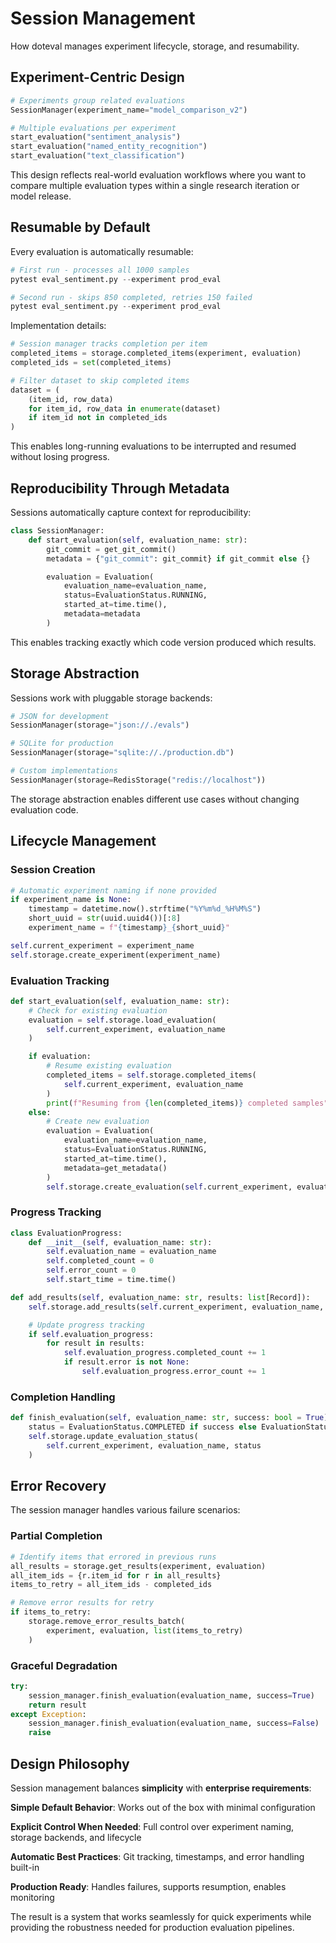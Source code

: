 # Session Management

How doteval manages experiment lifecycle, storage, and resumability.

## Experiment-Centric Design

```python
# Experiments group related evaluations
SessionManager(experiment_name="model_comparison_v2")

# Multiple evaluations per experiment
start_evaluation("sentiment_analysis")
start_evaluation("named_entity_recognition")
start_evaluation("text_classification")
```

This design reflects real-world evaluation workflows where you want to compare multiple evaluation types within a single research iteration or model release.

## Resumable by Default

Every evaluation is automatically resumable:

```python
# First run - processes all 1000 samples
pytest eval_sentiment.py --experiment prod_eval

# Second run - skips 850 completed, retries 150 failed
pytest eval_sentiment.py --experiment prod_eval
```

Implementation details:

```python
# Session manager tracks completion per item
completed_items = storage.completed_items(experiment, evaluation)
completed_ids = set(completed_items)

# Filter dataset to skip completed items
dataset = (
    (item_id, row_data)
    for item_id, row_data in enumerate(dataset)
    if item_id not in completed_ids
)
```

This enables long-running evaluations to be interrupted and resumed without losing progress.

## Reproducibility Through Metadata

Sessions automatically capture context for reproducibility:

```python
class SessionManager:
    def start_evaluation(self, evaluation_name: str):
        git_commit = get_git_commit()
        metadata = {"git_commit": git_commit} if git_commit else {}

        evaluation = Evaluation(
            evaluation_name=evaluation_name,
            status=EvaluationStatus.RUNNING,
            started_at=time.time(),
            metadata=metadata
        )
```

This enables tracking exactly which code version produced which results.

## Storage Abstraction

Sessions work with pluggable storage backends:

```python
# JSON for development
SessionManager(storage="json://./evals")

# SQLite for production
SessionManager(storage="sqlite://./production.db")

# Custom implementations
SessionManager(storage=RedisStorage("redis://localhost"))
```

The storage abstraction enables different use cases without changing evaluation code.

## Lifecycle Management

### Session Creation

```python
# Automatic experiment naming if none provided
if experiment_name is None:
    timestamp = datetime.now().strftime("%Y%m%d_%H%M%S")
    short_uuid = str(uuid.uuid4())[:8]
    experiment_name = f"{timestamp}_{short_uuid}"

self.current_experiment = experiment_name
self.storage.create_experiment(experiment_name)
```

### Evaluation Tracking

```python
def start_evaluation(self, evaluation_name: str):
    # Check for existing evaluation
    evaluation = self.storage.load_evaluation(
        self.current_experiment, evaluation_name
    )

    if evaluation:
        # Resume existing evaluation
        completed_items = self.storage.completed_items(
            self.current_experiment, evaluation_name
        )
        print(f"Resuming from {len(completed_items)} completed samples")
    else:
        # Create new evaluation
        evaluation = Evaluation(
            evaluation_name=evaluation_name,
            status=EvaluationStatus.RUNNING,
            started_at=time.time(),
            metadata=get_metadata()
        )
        self.storage.create_evaluation(self.current_experiment, evaluation)
```

### Progress Tracking

```python
class EvaluationProgress:
    def __init__(self, evaluation_name: str):
        self.evaluation_name = evaluation_name
        self.completed_count = 0
        self.error_count = 0
        self.start_time = time.time()

def add_results(self, evaluation_name: str, results: list[Record]):
    self.storage.add_results(self.current_experiment, evaluation_name, results)

    # Update progress tracking
    if self.evaluation_progress:
        for result in results:
            self.evaluation_progress.completed_count += 1
            if result.error is not None:
                self.evaluation_progress.error_count += 1
```

### Completion Handling

```python
def finish_evaluation(self, evaluation_name: str, success: bool = True):
    status = EvaluationStatus.COMPLETED if success else EvaluationStatus.FAILED
    self.storage.update_evaluation_status(
        self.current_experiment, evaluation_name, status
    )
```

## Error Recovery

The session manager handles various failure scenarios:

### Partial Completion

```python
# Identify items that errored in previous runs
all_results = storage.get_results(experiment, evaluation)
all_item_ids = {r.item_id for r in all_results}
items_to_retry = all_item_ids - completed_ids

# Remove error results for retry
if items_to_retry:
    storage.remove_error_results_batch(
        experiment, evaluation, list(items_to_retry)
    )
```

### Graceful Degradation

```python
try:
    session_manager.finish_evaluation(evaluation_name, success=True)
    return result
except Exception:
    session_manager.finish_evaluation(evaluation_name, success=False)
    raise
```

## Design Philosophy

Session management balances **simplicity** with **enterprise requirements**:

**Simple Default Behavior**: Works out of the box with minimal configuration

**Explicit Control When Needed**: Full control over experiment naming, storage backends, and lifecycle

**Automatic Best Practices**: Git tracking, timestamps, and error handling built-in

**Production Ready**: Handles failures, supports resumption, enables monitoring

The result is a system that works seamlessly for quick experiments while providing the robustness needed for production evaluation pipelines.
